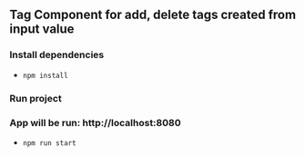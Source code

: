 ## Tag Component for add, delete tags created from input value

### Install dependencies

- `npm install`

### Run project
### App will be run: http://localhost:8080

- `npm run start`

